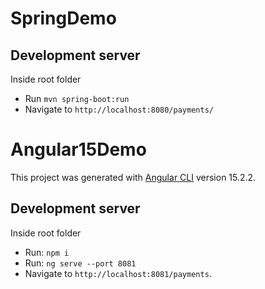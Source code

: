 
# SpringDemo

## Development server

Inside root folder
   - Run `mvn spring-boot:run`
   - Navigate to `http://localhost:8080/payments/`


# Angular15Demo

This project was generated with [Angular CLI](https://github.com/angular/angular-cli) version 15.2.2.

## Development server

Inside root folder 
- Run: `npm i`
- Run: `ng serve --port 8081`
- Navigate to `http://localhost:8081/payments`.